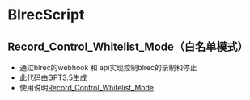# BlrecScript
## Record_Control_Whitelist_Mode（白名单模式）
- 通过blrec的webhook 和 api实现控制blrec的录制和停止
- 此代码由GPT3.5生成
- 使用说明[Record_Control_Whitelist_Mode](https://github.com/lt5d-yunzi/BlrecScript/blob/main/Record_Control_Whitelist_Mode.md)
